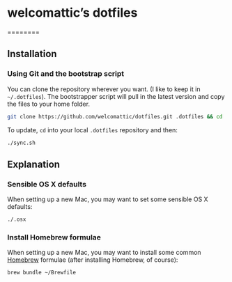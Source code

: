 # welcomattic’s dotfiles
========

## Installation

### Using Git and the bootstrap script

You can clone the repository wherever you want. (I like to keep it in `~/.dotfiles`).
The bootstrapper script will pull in the latest version and copy the files to your home folder.

```bash
git clone https://github.com/welcomattic/dotfiles.git .dotfiles && cd .dotfiles && ./sync.sh
```

To update, `cd` into your local `.dotfiles` repository and then:

```bash
./sync.sh
```

## Explanation

### Sensible OS X defaults

When setting up a new Mac, you may want to set some sensible OS X defaults:

```bash
./.osx
```

### Install Homebrew formulae

When setting up a new Mac, you may want to install some common [Homebrew](http://brew.sh/) formulae (after installing Homebrew, of course):

```bash
brew bundle ~/Brewfile
```